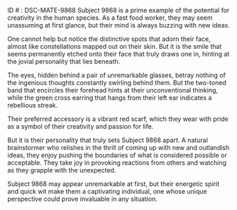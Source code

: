 ID # : DSC-MATE-9868
Subject 9868 is a prime example of the potential for creativity in the human species. As a fast food worker, they may seem unassuming at first glance, but their mind is always buzzing with new ideas.

One cannot help but notice the distinctive spots that adorn their face, almost like constellations mapped out on their skin. But it is the smile that seems permanently etched onto their face that truly draws one in, hinting at the jovial personality that lies beneath.

The eyes, hidden behind a pair of unremarkable glasses, betray nothing of the ingenious thoughts constantly swirling behind them. But the two-toned band that encircles their forehead hints at their unconventional thinking, while the green cross earring that hangs from their left ear indicates a rebellious streak.

Their preferred accessory is a vibrant red scarf, which they wear with pride as a symbol of their creativity and passion for life.

But it is their personality that truly sets Subject 9868 apart. A natural brainstormer who relishes in the thrill of coming up with new and outlandish ideas, they enjoy pushing the boundaries of what is considered possible or acceptable. They take joy in provoking reactions from others and watching as they grapple with the unexpected.

Subject 9868 may appear unremarkable at first, but their energetic spirit and quick wit make them a captivating individual, one whose unique perspective could prove invaluable in any situation.